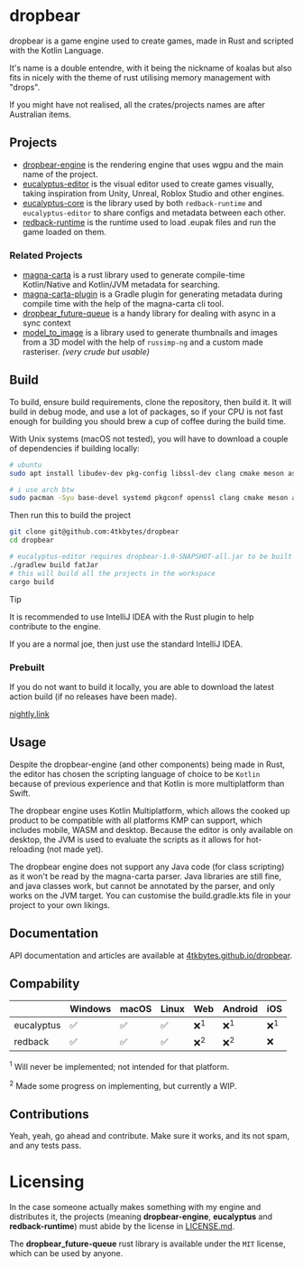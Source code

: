 # dropbear

dropbear is a game engine used to create games, made in Rust and scripted with the Kotlin Language.

It's name is a double entendre, with it being the nickname of koalas but also fits in nicely with the theme of rust utilising memory management with "drops".

If you might have not realised, all the crates/projects names are after Australian items.

## Projects

- [dropbear-engine](https://github.com/4tkbytes/dropbear/tree/main/dropbear-engine) is the rendering engine that uses wgpu and the main name of the project.
- [eucalyptus-editor](https://github.com/4tkbytes/dropbear/tree/main/eucalyptus-editor) is the visual editor used to create games visually, taking inspiration from Unity, Unreal, Roblox Studio and other engines.
- [eucalyptus-core](https://github.com/4tkbytes/dropbear/tree/main/eucalyptus-core) is the library used by both `redback-runtime` and `eucalyptus-editor` to share configs and metadata between each other.
- [redback-runtime](https://github.com/4tkbytes/dropbear/tree/main/redback-runtime) is the runtime used to load .eupak files and run the game loaded on them.

[//]: # (- [eucalyptus-sdk]&#40;https://github.com/4tkbytes/dropbear/tree/main/eucalyptus-sdk&#41; is used to develop plugins to be used with the `eucalyptus-editor`)

### Related Projects

- [magna-carta](https://github.com/4tkbytes/dropbear/tree/main/magna-carta) is a rust library used to generate compile-time Kotlin/Native and Kotlin/JVM metadata for searching. 
- [magna-carta-plugin](https://github.com/4tkbytes/dropbear/tree/main/magna-carta-plugin) is a Gradle plugin for generating metadata during compile time with the help of the magna-carta cli tool. 
- [dropbear_future-queue](https://github.com/4tkbytes/dropbear/tree/main/dropbear_future-queue) is a handy library for dealing with async in a sync context
- [model_to_image](https://github.com/4tkbytes/model_to_image) is a library used to generate thumbnails and images from a 3D model with the help of `russimp-ng` and a custom made rasteriser. _(very crude but usable)_

## Build

To build, ensure build requirements, clone the repository, then build it. It will build in debug mode, and use a lot of packages, so if your CPU is not fast enough for building you should brew a cup of coffee during the build time.

With Unix systems (macOS not tested), you will have to download a couple of dependencies if building locally:

<!-- If you have a macOS system, please create a PR and add your own implementation. I know you need to use brew, but I don't know what dependencies to install.  -->


```bash
# ubuntu
sudo apt install libudev-dev pkg-config libssl-dev clang cmake meson assimp-utils openjdk-21-jdk

# i use arch btw
sudo pacman -Syu base-devel systemd pkgconf openssl clang cmake meson assimp jdk21-openjdk

```

Then run this to build the project

```bash
git clone git@github.com:4tkbytes/dropbear
cd dropbear

# eucalyptus-editor requires dropbear-1.0-SNAPSHOT-all.jar to be built first
./gradlew build fatJar
# this will build all the projects in the workspace
cargo build
```

[//]: # (# ensure submodules are checked-out)

[//]: # (git submodule init)

[//]: # (git submodule update)

> [!TIP]
> It is recommended to use IntelliJ IDEA with the Rust plugin to help contribute to the engine. 
> 
> If you are a normal joe,
> then just use the standard IntelliJ IDEA.

### Prebuilt

If you do not want to build it locally, you are able to download the latest action build (if no releases have been made).

[nightly.link](https://nightly.link/4tkbytes/dropbear/workflows/create_executable.yaml/main?preview)

## Usage

Despite the dropbear-engine (and other components) being made in Rust, the editor has chosen the scripting language of choice to be `Kotlin`
because of previous experience and that Kotlin is more multiplatform than Swift. 

The dropbear engine uses Kotlin Multiplatform, which allows the cooked up product to be compatible with all platforms 
KMP can support, which includes mobile, WASM and desktop. Because the editor is only available on desktop, the JVM is 
used to evaluate the scripts as it allows for hot-reloading (not made yet).

The dropbear engine does not support any Java code (for class scripting) as it won't be read by the magna-carta parser. 
Java libraries are still fine, and java classes work, but cannot be annotated by the parser, and only works
on the JVM target. You can customise the build.gradle.kts file in your project to your own likings. 

## Documentation

API documentation and articles are available at [4tkbytes.github.io/dropbear](https://4tkbytes.github.io/dropbear). 

## Compability

|            | Windows | macOS | Linux | Web           | Android       | iOS           |
|------------|---------|-------|-------|---------------|---------------|---------------|
| eucalyptus | ✅       | ✅     | ✅     | ❌<sup>1</sup> | ❌<sup>1</sup> | ❌<sup>1</sup> |
| redback    | ✅       | ✅     | ✅     | ❌<sup>2</sup> | ❌<sup>2</sup> | ❌             |

<sup>1</sup> Will never be implemented; not intended for that platform.

<sup>2</sup> Made some progress on implementing, but currently a WIP.

## Contributions

Yeah, yeah, go ahead and contribute. Make sure it works, and its not spam, and any tests pass.

# Licensing

In the case someone actually makes something with my engine and distributes it, the projects (meaning **dropbear-engine**,
**eucalyptus** and **redback-runtime**) must abide by the license in [LICENSE.md](LICENSE.md).

The **dropbear_future-queue** rust library is available under the `MIT` license, which can be used by anyone.

